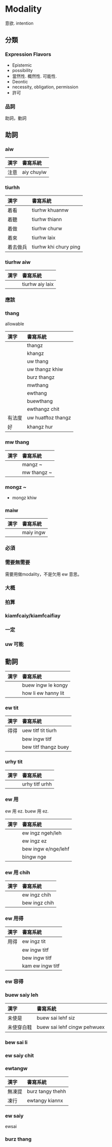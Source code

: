 # Modality

意欲. intention

## 分類

### Expression Flavors

* Epistemic
 * possibility
 * 當然性. 概然性. 可能性.
* Deontic
 * necessity, obligation, permission
 * 許可

### 品詞

助詞，動詞

## 助詞

### aiw

| 漢字 | 書寫系統 |
| :--- | :--- |
| 注意 | aiy chuyiw |

### tiurhh

| 漢字 | 書寫系統 |
| :--- | :--- |
| 着看 | tiurhw khuannw |
| 着聽 | tiurhw thiann |
| 着做 | tiurhw churw |
| 着來 | tiurhw laix |
| 着去做兵 | tiurhw khi chury ping |

### tiurhw aiw

| 漢字 | 書寫系統 |
| :--- | :--- |
|| tiurhw aiy laix |

### 應該

### thang

allowable

| 漢字 | 書寫系統 |
| :--- | :--- |
|| thangz |
|| khangz |
|| uw thang |
|| uw thangz khiw |
|| burz thangz |
|| mwthang |
|| ewthang |
|| buewthang |
|| ewthangz chit |
| 有法度 | uw huatftoz thangz |
| 好 | khangz hur |

### mw thang

| 漢字 | 書寫系統 |
| :--- | :--- |
|| mangz ~ |
|| mw thangz ~ |

### mongz ~

* mongz khiw

### maiw

| 漢字 | 書寫系統 |
| :--- | :--- |
|| maiy ingw |

### 必須

### 需要無需要

需要用做modality，不是欠用 ew 意思。

### 大概

### 拍算

### kiamfcaiy/kiamfcaifiay

### 一定

### uw 可能

## 動詞

| 漢字 | 書寫系統 |
| :--- | :--- |
|| buew ingw le kongy  |
|| how li ew hanny lit |

### ew tit

| 漢字 | 書寫系統 |
| :--- | :--- |
| 得得 | uew titf tit tiurh  |
|| bew ingw titf |
|| bew titf thangz buey |

### urhy tit

| 漢字 | 書寫系統 |
| :--- | :--- |
|| urhy titf urhh |

### ew 用

ew 用 ez. buew 用 ez.

| 漢字 | 書寫系統 |
| :--- | :--- |
|| ew ingz ngeh/leh |
|| ew ingz ez |
|| bew ingw e/nge/lehf |
|| bingw nge |

### ew 用 chih

| 漢字 | 書寫系統 |
| :--- | :--- |
|| ew ingz chih |
|| bew ingz chih |

### ew 用得

| 漢字 | 書寫系統 |
| :--- | :--- |
| 用得 | ew ingz tit |
|| ew ingw titf |
|| bew ingw titf |
|| kam ew ingw titf |

### ew 容得

### buew saiy leh

| 漢字 | 書寫系統 |
| :--- | :--- |
| 未使是 | buew sai lehf siz |
| 未使穿白鞋 | buew sai lehf cingw pehwuex |

### bew sai li

### ew saiy chit

### ewtangw

| 漢字 | 書寫系統 |
| :--- | :--- |
| 無凍提 | burz tangy thehh |
| 凍行 | ewtangy kiannx |

### ew saiy

ewsai

### burz thang
